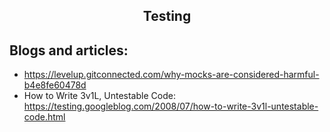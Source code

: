 <h2 align="center">Testing</h2>

## Blogs and articles:

- https://levelup.gitconnected.com/why-mocks-are-considered-harmful-b4e8fe60478d
- How to Write 3v1L, Untestable Code: https://testing.googleblog.com/2008/07/how-to-write-3v1l-untestable-code.html

